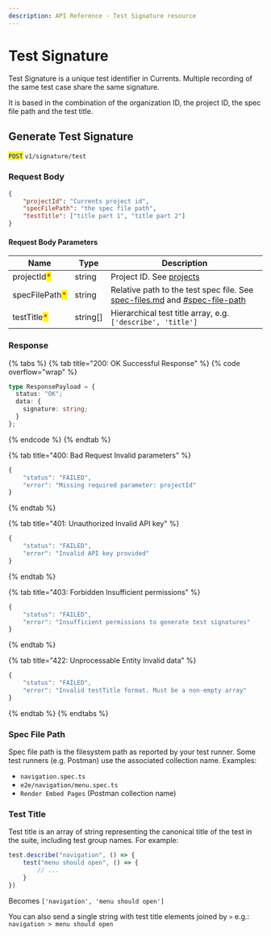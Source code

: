 ```yaml
---
description: API Reference - Test Signature resource
---
```


# Test Signature

Test Signature is a unique test identifier in Currents. Multiple recording of the same test case share the same signature.

It is based in the combination of the organization ID, the project ID, the spec file path and the test title.

## Generate Test Signature

<mark style="color:blue;">`POST`</mark> `v1/signature/test`

### **Request Body**

```json
{
    "projectId": "Currents project id",
    "specFilePath": "the spec file path",
    "testTitle": ["title part 1", "title part 2"]
}
```

#### Request Body Parameters

| Name                                           | Type           | Description                                                                                                   |
| ---------------------------------------------- | -------------- | ------------------------------------------------------------------------------------------------------------- |
| projectId<mark style="color:red;">\*</mark>     | string         | Project ID. See [projects](../../../dashboard/projects/ "mention") |
| specFilePath<mark style="color:red;">\*</mark>  | string         | Relative path to the test spec file. See [spec-files.md](spec-files.md "mention") and [#spec-file-path](test-signature.md#spec-file-path "mention") |
| testTitle<mark style="color:red;">\*</mark>     | string[] | Hierarchical test title array, e.g. `['describe', 'title']` |

### Response

{% tabs %}
{% tab title="200: OK Successful Response" %}
{% code overflow="wrap" %}
```typescript
type ResponsePayload = {
  status: "OK";
  data: {
    signature: string;
  }
};
```
{% endcode %}
{% endtab %}

{% tab title="400: Bad Request Invalid parameters" %}
```javascript
{
    "status": "FAILED",
    "error": "Missing required parameter: projectId"
}
```
{% endtab %}

{% tab title="401: Unauthorized Invalid API key" %}
```javascript
{
    "status": "FAILED",
    "error": "Invalid API key provided"
}
```
{% endtab %}

{% tab title="403: Forbidden Insufficient permissions" %}
```javascript
{
    "status": "FAILED",
    "error": "Insufficient permissions to generate test signatures"
}
```
{% endtab %}

{% tab title="422: Unprocessable Entity Invalid data" %}
```javascript
{
    "status": "FAILED",
    "error": "Invalid testTitle format. Must be a non-empty array"
}
```
{% endtab %}
{% endtabs %}

### Spec File Path

Spec file path is the filesystem path as reported by your test runner. Some test runners (e.g. Postman) use the associated collection name. Examples:

* `navigation.spec.ts`
* `e2e/navigation/menu.spec.ts`
* `Render Embed Pages`  (Postman collection name)

### Test Title

Test title is an array of string representing the canonical title of the test in the suite, including test group names. For example:

```typescript
test.describe("navigation", () => {
    test("menu should open", () => {
        // ...
    }
})
```

Becomes `['navigation', 'menu should open']`

You can also send a single string with test title elements joined by `>` e.g.: `navigation > menu should open`

